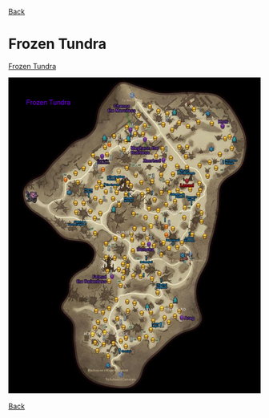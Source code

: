[Back](../)

# Frozen Tundra

[Frozen Tundra](./tundra.png)

![Frozen Tundra](./tundra.png)


[Back](../)

